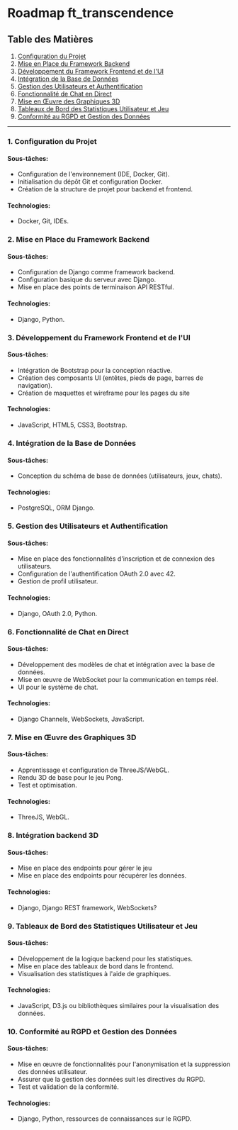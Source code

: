 # Roadmap ft_transcendence

## Table des Matières
1. [Configuration du Projet](#1-configuration-du-projet-jours-1-2)
2. [Mise en Place du Framework Backend](#2-mise-en-place-du-framework-backend-jours-3-7)
3. [Développement du Framework Frontend et de l'UI](#3-développement-du-framework-frontend-et-de-lui-jours-8-12)
4. [Intégration de la Base de Données](#4-intégration-de-la-base-de-données-jours-13-15)
5. [Gestion des Utilisateurs et Authentification](#5-gestion-des-utilisateurs-et-authentification-jours-16-20)
6. [Fonctionnalité de Chat en Direct](#6-fonctionnalité-de-chat-en-direct-jours-21-23)
7. [Mise en Œuvre des Graphiques 3D](#7-mise-en-œuvre-des-graphiques-3d-jours-24-26)
8. [Tableaux de Bord des Statistiques Utilisateur et Jeu](#8-tableaux-de-bord-des-statistiques-utilisateur-et-jeu-jours-27-28)
9. [Conformité au RGPD et Gestion des Données](#9-conformité-au-rgpd-et-gestion-des-données-jours-29-30)

---

### 1. Configuration du Projet
#### Sous-tâches:
  - Configuration de l'environnement (IDE, Docker, Git).
  - Initialisation du dépôt Git et configuration Docker.
  - Création de la structure de projet pour backend et frontend.
#### Technologies:
  - Docker, Git, IDEs.

### 2. Mise en Place du Framework Backend
#### Sous-tâches:
  - Configuration de Django comme framework backend.
  - Configuration basique du serveur avec Django.
  - Mise en place des points de terminaison API RESTful.
#### Technologies:
  - Django, Python.

### 3. Développement du Framework Frontend et de l'UI
#### Sous-tâches:
  - Intégration de Bootstrap pour la conception réactive.
  - Création des composants UI (entêtes, pieds de page, barres de navigation).
  - Création de maquettes et wireframe pour les pages du site
#### Technologies:
  - JavaScript, HTML5, CSS3, Bootstrap.

### 4. Intégration de la Base de Données
#### Sous-tâches:
  - Conception du schéma de base de données (utilisateurs, jeux, chats).
#### Technologies:
  - PostgreSQL, ORM Django.

### 5. Gestion des Utilisateurs et Authentification
#### Sous-tâches:
  - Mise en place des fonctionnalités d'inscription et de connexion des utilisateurs.
  - Configuration de l'authentification OAuth 2.0 avec 42.
  - Gestion de profil utilisateur.
#### Technologies:
  - Django, OAuth 2.0, Python.

### 6. Fonctionnalité de Chat en Direct
#### Sous-tâches:
  - Développement des modèles de chat et intégration avec la base de données.
  - Mise en œuvre de WebSocket pour la communication en temps réel.
  - UI pour le système de chat.
#### Technologies:
  - Django Channels, WebSockets, JavaScript.

### 7. Mise en Œuvre des Graphiques 3D
#### Sous-tâches:
  - Apprentissage et configuration de ThreeJS/WebGL.
  - Rendu 3D de base pour le jeu Pong.
  - Test et optimisation.
#### Technologies:
  - ThreeJS, WebGL.

### 8. Intégration backend 3D
#### Sous-tâches:
  - Mise en place des endpoints pour gérer le jeu
  - Mise en place des endpoints pour récupérer les données.
#### Technologies:
  - Django, Django REST framework, WebSockets?

### 9. Tableaux de Bord des Statistiques Utilisateur et Jeu
#### Sous-tâches:
  - Développement de la logique backend pour les statistiques.
  - Mise en place des tableaux de bord dans le frontend.
  - Visualisation des statistiques à l'aide de graphiques.
#### Technologies:
  - JavaScript, D3.js ou bibliothèques similaires pour la visualisation des données.

### 10. Conformité au RGPD et Gestion des Données
#### Sous-tâches:
  - Mise en œuvre de fonctionnalités pour l'anonymisation et la suppression des données utilisateur.
  - Assurer que la gestion des données suit les directives du RGPD.
  - Test et validation de la conformité.
#### Technologies:
  - Django, Python, ressources de connaissances sur le RGPD.
